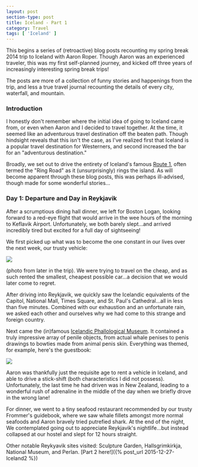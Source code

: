 ```yaml
---
layout: post
section-type: post
title: Iceland - Part 1
category: Travel
tags: [ 'Iceland' ]
---
```


This begins a series of (retroactive) blog posts recounting my spring break 2014 trip to Iceland
with Aaron Roper. Though Aaron was an experienced traveler, this was my first
self-planned journey, and kicked off three years of increasingly interesting spring break trips!

The posts are more of a collection of funny stories and happenings from the trip, and less a true
travel journal recounting the details of every city, waterfall, and mountain.

### Introduction

I honestly don't remember where the initial idea of going to Iceland came from, or even when Aaron
and I decided to travel together. At the time, it seemed like an adventurous travel destination
off the beaten path. Though hindsight reveals that this isn't the case, as I've realized
first that Iceland is a popular travel destination for Westerners, and second increased the bar for
an "adventurous destination."

Broadly, we set out to drive the entirety of Iceland's famous
[Route 1](https://en.wikipedia.org/wiki/Route_1_(Iceland)), often termed the "Ring Road"
as it (unsurprisingly) rings the island. As will become apparent through these blog posts,
this was perhaps ill-advised, though made for some wonderful stories...

### Day 1: Departure and Day in Reykjavik

After a scrumptious dining hall dinner, we left for Boston Logan, looking forward to a red-eye
flight that would arrive in the wee hours of the morning to Keflavik Airport.
Unfortunately, we both barely
slept...and arrived incredibly tired but excited for a full day of sightseeing!

We first picked up what was to become the one constant in our lives over the next week, our trusty
vehicle:

![](https://dl.dropboxusercontent.com/s/nbe6uquae0b7vmu/Day%203%20-%20Size%20Matters.JPG?dl=0)

(photo from later in the trip).
We were trying to travel on the cheap, and as such rented the smallest,
cheapest possible car...a decision that we would later come to regret.

After driving into Reykjavik, we quickly saw the Icelandic equivalents of the Capitol, National
Mall, Times Square, and St. Paul's Cathedral...all in less than five minutes. Combined with our
exhaustion and an unfortunate rain, we asked each other and ourselves why we had come to this
strange and foreign country.

Next came the (in)famous [Icelandic Phallological Museum](http://www.phallus.is/en/).
It contained a truly impressive array of penile objects, from actual whale penises to
penis drawings to bowties made from animal penis skin. Everything was themed, for example,
here's the guestbook:

![](https://dl.dropboxusercontent.com/s/8jg2yqcpsuw9opm/P1010580.JPG?dl=0)

Aaron was thankfully just the requisite age to rent a vehicle in Iceland, and able to
drive a stick-shift (both characteristics I did not possess). Unfortunately, the last time
he had driven was in New Zealand, leading to a wonderful rush of adrenaline in the middle of the day
when we briefly drove in the wrong lane!

For dinner, we went to a tiny seafood restaurant recommended by our trusty Frommer's guidebook,
where we saw whale fillets amongst more normal seafoods and Aaron bravely tried putrefied shark.
At the end of the night, We contemplated going out to appreciate Reykjavik's nightlife...but
instead collapsed at our hostel and slept for 12 hours straight.

Other notable Reykyavik sites visited: Sculpture Garden, Hallsgrimkirkja, National Museum,
and Perlan. [Part 2 here!]({% post_url 2015-12-27-Iceland2 %})